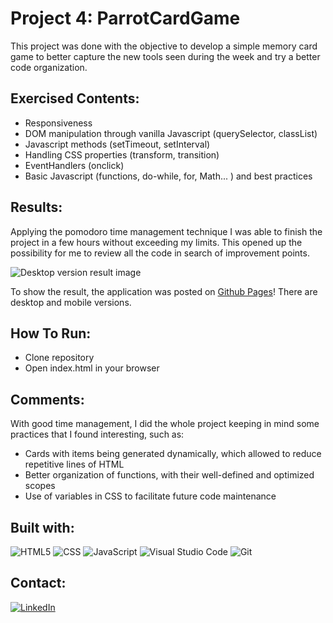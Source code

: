 # **Project 4: ParrotCardGame**

This project was done with the objective to develop a simple memory card game to better capture the new tools seen during the week and try a better code organization.

## **Exercised Contents**:

-    Responsiveness
-    DOM manipulation through vanilla Javascript (querySelector, classList)
-    Javascript methods (setTimeout, setInterval)
-    Handling CSS properties (transform, transition)
-    EventHandlers (onclick)
-    Basic Javascript (functions, do-while, for, Math... ) and best practices

## **Results**:

Applying the pomodoro time management technique I was able to finish the project in a few hours without exceeding my limits. This opened up the possibility for me to review all the code in search of improvement points.

![Desktop version result image](https://i.imgur.com/tm1mG7h.png)

To show the result, the application was posted on [Github Pages](https://domingosmiguel.github.io/projeto4-parrotcardgame/)! There are desktop and mobile versions.

## **How To Run**:

-    Clone repository
-    Open index.html in your browser

## **Comments**:

With good time management, I did the whole project keeping in mind some practices that I found interesting, such as:

-    Cards with items being generated dynamically, which allowed to reduce repetitive lines of HTML
-    Better organization of functions, with their well-defined and optimized scopes
-    Use of variables in CSS to facilitate future code maintenance

## Built with:

![HTML5](https://img.shields.io/badge/html5-%23E34F26.svg?style=for-the-badge&logo=html5&logoColor=white)
![CSS](https://img.shields.io/badge/CSS3-1572B6?style=for-the-badge&logo=css3&logoColor=white)
![JavaScript](https://img.shields.io/badge/JavaScript-F7DF1E?style=for-the-badge&logo=javascript&logoColor=black)
![Visual Studio Code](https://img.shields.io/badge/Visual_Studio_Code-0078D4?style=for-the-badge&logo=visual%20studio%20code&logoColor=white)
![Git](https://img.shields.io/badge/GIT-E44C30?style=for-the-badge&logo=git&logoColor=white)

## Contact:

[![LinkedIn][linkedin-shield]][linkedin-url]


<!-- MARKDOWN LINKS & IMAGES -->
<!-- https://www.markdownguide.org/basic-syntax/#reference-style-links -->

[linkedin-shield]: https://img.shields.io/badge/LinkedIn-0077B5?style=for-the-badge&logo=linkedin&logoColor=white
[linkedin-url]: https://www.linkedin.com/in/domingosmiguel/
